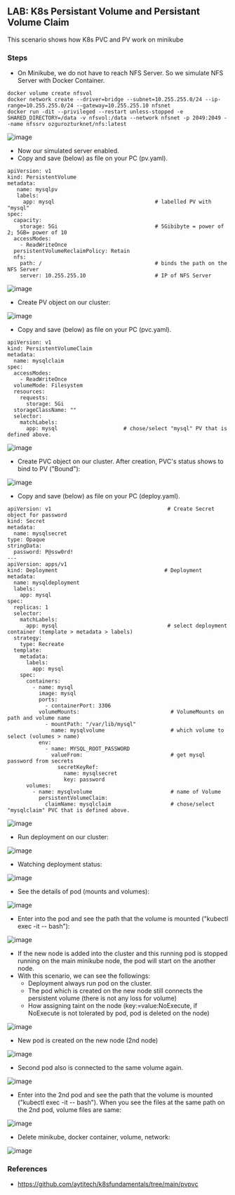 ## LAB: K8s Persistant Volume and Persistant Volume Claim

This scenario shows how K8s PVC and PV work on minikube

### Steps

- On Minikube, we do not have to reach NFS Server. So we simulate NFS Server with Docker Container.

``` 
docker volume create nfsvol
docker network create --driver=bridge --subnet=10.255.255.0/24 --ip-range=10.255.255.0/24 --gateway=10.255.255.10 nfsnet
docker run -dit --privileged --restart unless-stopped -e SHARED_DIRECTORY=/data -v nfsvol:/data --network nfsnet -p 2049:2049 --name nfssrv ozgurozturknet/nfs:latest
``` 

![image](https://user-images.githubusercontent.com/10358317/152173180-47015aa9-a8b8-4a41-a49e-9154a4eb26e2.png)

- Now our simulated server enabled.
- Copy and save (below) as file on your PC (pv.yaml). 

```     
apiVersion: v1                               
kind: PersistentVolume
metadata:
   name: mysqlpv
   labels:
     app: mysql                                # labelled PV with "mysql"
spec:
  capacity:
    storage: 5Gi                               # 5Gibibyte = power of 2; 5GB= power of 10
  accessModes:
    - ReadWriteOnce
  persistentVolumeReclaimPolicy: Retain      
  nfs:
    path: /                                    # binds the path on the NFS Server
    server: 10.255.255.10                      # IP of NFS Server
```

![image](https://user-images.githubusercontent.com/10358317/154735518-3bde3e54-518b-4fba-bdf5-bd57eabd2546.png)

- Create PV object on our cluster:

![image](https://user-images.githubusercontent.com/10358317/152173879-837bb03a-fd9f-44ba-becc-fa3ab7ae748f.png)

- Copy and save (below) as file on your PC (pvc.yaml). 

```     
apiVersion: v1
kind: PersistentVolumeClaim
metadata:
  name: mysqlclaim
spec:
  accessModes:
    - ReadWriteOnce
  volumeMode: Filesystem          
  resources:
    requests:
      storage: 5Gi
  storageClassName: ""
  selector:
    matchLabels:
      app: mysql                     # chose/select "mysql" PV that is defined above.
```

![image](https://user-images.githubusercontent.com/10358317/154735540-3026d9de-92bd-4e9d-a00a-3f0cf597db34.png)

- Create PVC object on our cluster. After creation, PVC's status shows to bind to PV ("Bound"):

![image](https://user-images.githubusercontent.com/10358317/152174156-9d20270f-3be7-46b1-ac07-2c32c56036c4.png)

- Copy and save (below) as file on your PC (deploy.yaml). 

```     
apiVersion: v1                                     # Create Secret object for password
kind: Secret
metadata:
  name: mysqlsecret
type: Opaque
stringData:
  password: P@ssw0rd!
---
apiVersion: apps/v1
kind: Deployment                                  # Deployment
metadata:
  name: mysqldeployment
  labels:
    app: mysql
spec:
  replicas: 1
  selector:
    matchLabels:
      app: mysql                                   # select deployment container (template > metadata > labels)
  strategy:
    type: Recreate
  template:
    metadata:
      labels:  
        app: mysql
    spec:
      containers:
        - name: mysql
          image: mysql
          ports:
            - containerPort: 3306
          volumeMounts:                             # VolumeMounts on path and volume name
            - mountPath: "/var/lib/mysql"
              name: mysqlvolume                     # which volume to select (volumes > name)
          env:
            - name: MYSQL_ROOT_PASSWORD
              valueFrom:                            # get mysql password from secrets
                secretKeyRef:
                  name: mysqlsecret
                  key: password
      volumes:
        - name: mysqlvolume                         # name of Volume
          persistentVolumeClaim:
            claimName: mysqlclaim                   # chose/select "mysqlclaim" PVC that is defined above.
```

![image](https://user-images.githubusercontent.com/10358317/154735894-bb807908-5378-487c-bb67-8e68ab26cc00.png)

- Run deployment on our cluster:

![image](https://user-images.githubusercontent.com/10358317/152175581-ccaafe14-e41d-4a14-8e4f-cde96e9bf31b.png)

- Watching deployment status:
 
 ![image](https://user-images.githubusercontent.com/10358317/152175839-0b3c4cbd-210a-46ff-80ac-8dbd723c6a62.png)

- See the details of pod (mounts and volumes):

![image](https://user-images.githubusercontent.com/10358317/152176550-73e8c06c-0f5a-42ed-ab06-171e545ee078.png)

- Enter into the pod and see the path that the volume is mounted ("kubectl exec -it <PodName> -- bash"):

![image](https://user-images.githubusercontent.com/10358317/152181824-96dfbc72-ee0f-45c0-b896-b6fea7b9f7a5.png)

- If the new node is added into the cluster and this running pod is stopped running on the main minikube node, the pod will start on the another node.
- With this scenario, we can see the followings:
   - Deployment always run pod on the cluster.
   - The pod which is created on the new node still connects the persistent volume (there is not any loss for volume)
   - How assigning taint on the node (key:=value:NoExecute, if NoExecute is not tolerated by pod, pod is deleted on the node)

![image](https://user-images.githubusercontent.com/10358317/152178562-388f60db-977e-4247-8b0f-2ff9e0df602e.png)

- New pod is created on the new node (2nd node)

![image](https://user-images.githubusercontent.com/10358317/152178713-ca502e6c-140e-4471-aa37-dc4a8c5c6785.png)

- Second pod also is connected to the same volume again.

![image](https://user-images.githubusercontent.com/10358317/152179192-d6030535-8a54-451a-b97a-319ba2549870.png)
   
- Enter into the 2nd pod and see the path that the volume is mounted ("kubectl exec -it <PodName> -- bash"). When you see the files at the same path on the 2nd pod, volume files are same:
   
![image](https://user-images.githubusercontent.com/10358317/152182472-e67f7162-a4cf-4034-aa98-375860fbd38d.png)
  
- Delete minikube, docker container, volume, network:

![image](https://user-images.githubusercontent.com/10358317/152180006-911adcbc-0d5a-4d6d-9364-eb7fe1bca0d2.png)

### References
- https://github.com/aytitech/k8sfundamentals/tree/main/pvpvc
